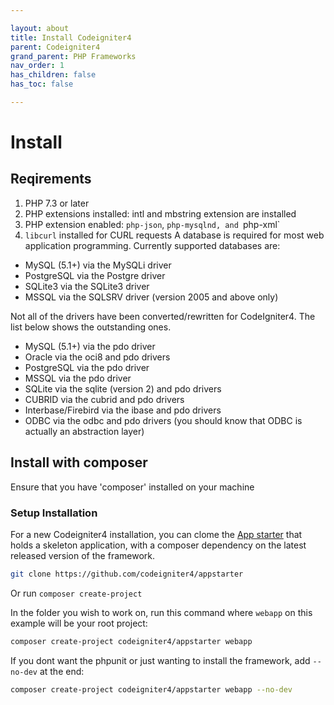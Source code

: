 ```yaml
---

layout: about
title: Install Codeigniter4
parent: Codeigniter4
grand_parent: PHP Frameworks
nav_order: 1
has_children: false
has_toc: false

---
```


# Install
## Reqirements
1. PHP 7.3 or later
2. PHP extensions installed: intl and mbstring extension are installed
3. PHP extension enabled: `php-json`, `php-mysqlnd, and `php-xml`
4. `libcurl` installed for CURL requests
A database is required for most web application programming. Currently supported databases are:
* MySQL (5.1+) via the MySQLi driver
* PostgreSQL via the Postgre driver
* SQLite3 via the SQLite3 driver
* MSSQL via the SQLSRV driver (version 2005 and above only)

Not all of the drivers have been converted/rewritten for CodeIgniter4. The list below shows the outstanding ones.
* MySQL (5.1+) via the pdo driver
* Oracle via the oci8 and pdo drivers
* PostgreSQL via the pdo driver
* MSSQL via the pdo driver
* SQLite via the sqlite (version 2) and pdo drivers
* CUBRID via the cubrid and pdo drivers
* Interbase/Firebird via the ibase and pdo drivers
* ODBC via the odbc and pdo drivers (you should know that ODBC is actually an abstraction layer)


## Install with composer
Ensure that you have  'composer' installed on your machine

### Setup Installation
For a new Codeigniter4 installation, you can clome the [App starter](https://github.com/codeigniter4/appstarter) that holds a skeleton application, with a composer dependency on the latest released version of the framework.

```bash
git clone https://github.com/codeigniter4/appstarter
```

Or run `composer create-project`

In the folder you wish to work on, run this command where `webapp` on this example will be your root project:
```bash
composer create-project codeigniter4/appstarter webapp
```

If you dont want the phpunit or just wanting to install the framework, add `--no-dev` at the end:
```bash
composer create-project codeigniter4/appstarter webapp --no-dev
```

